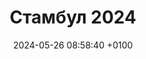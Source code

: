---
title: Стамбул 2024
date: 2024-05-26 08:58:40 +0100
draft: false
tags: [Путешествия, Турция, Стамбул, птицы, 2024]
summary_photos_count: 15
---